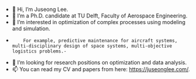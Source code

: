 - 👋 Hi, I’m Juseong Lee.
- 🌱 I’m a Ph.D. candidate at TU Delft, Faculty of Aerospace Engineering.
- 👀 I’m interested in optimization of complex processes using modeling and simulation.
-         For example, predictive maintenance for aircraft systems, multi-disciplinary design of space systems, multi-objective logistics problems.-         
- 💞️ I’m looking for research positions on optimization and data analysis.
- 📫 You can read my CV and papers from here: https://juseonglee.com/.
